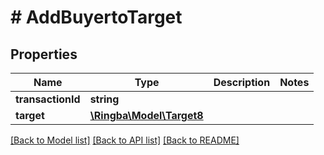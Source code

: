 # # AddBuyertoTarget

## Properties

Name | Type | Description | Notes
------------ | ------------- | ------------- | -------------
**transactionId** | **string** |  |
**target** | [**\Ringba\Model\Target8**](Target8.md) |  |

[[Back to Model list]](../../README.md#models) [[Back to API list]](../../README.md#endpoints) [[Back to README]](../../README.md)
